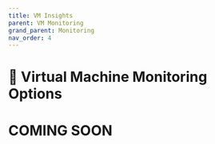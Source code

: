 ```yaml
---
title: VM Insights
parent: VM Monitoring
grand_parent: Monitoring
nav_order: 4
---
```


# **🚀 Virtual Machine Monitoring Options**

# ****COMING SOON****